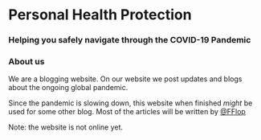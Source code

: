 # Personal Health Protection
### **Helping you safely navigate through the COVID-19 Pandemic**

### About us

We are a blogging website. On our website we post updates and blogs about the ongoing global pandemic.

Since the pandemic is slowing down, this website when finished *might* be used for some other blog.
Most of the articles will be written by [@FFlop](https://github.com/fflop)

Note: the website is not online yet.
